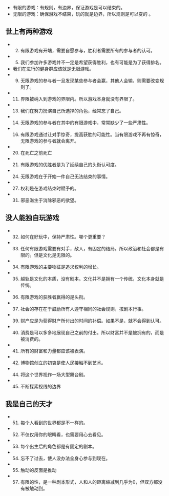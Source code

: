 - 有限的游戏：有规则，有边界，保证游戏是可以结束的。
- 无限的游戏：确保游戏不结束，玩的就是边界，所以规则是可以变的 。
## 世上有两种游戏
- 2. 有限游戏有开端，需要自愿参与，胜利者需要所有的参与者的认可。
- 5. 我们参加许多游戏并不一定是希望获得胜利，也有可能是为了获得排名。
- 我们在进行的健身群应该就是无限游戏。
- 9. 无限游戏的参与者一旦发现某些参与者会赢，其他人会输，则需要改变规则了。
- 11. 界限被纳入到游戏的界限内。所以游戏本身就没有界限了。
- 13. 我们在努力扮演自己所选择的角色，经常忘了自己。
- 14. 无限游戏的参与者在其中的有限游戏中，常常缺少了一些严肃性。
- 16. 有限游戏通过让对手惊奇，提高获胜的可能性。当有限游戏不再有惊奇，无限游戏的参与者就会离开。
- 20. 在死亡之前死亡
- 21. 有限游戏的优胜者是为了延续自己的头衔认可度。
- 24. 无限游戏在于开始一件自己无法结束的事情。
- 27. 权利是在游戏结束时赋予的。
- 31. 邪恶滋生于消除邪恶的欲望。
## 没人能独自玩游戏
- 32. 如何在好玩中，保持严肃性。哪个更重要？
- 33. 任何有限游戏需要有对手，敌人，有固定的结局。所以政治和社会都是有限的。但是文化是无限的。
- 34. 有限游戏的主要物征是追求权利的增长。
- 35. 越轨是文化的本质，没有剧本。文化并不是拥有一个传统，文化本身就是传统。
- 36. 有限游戏的获胜者赢得的是头衔。
- 37. 社会的存在在于鼓励所有人遵守相同的社会规则，按剧本行事。
- 39. 财产应是为获得财产所付出的时间的补偿。如果不是，就不会得到认可。
- 40. 消费是可以多多地展现自己之前的付出。所以财富并不是被拥有的，而是被消费的。
- 41. 所有的财富和力量都应该被表演。
- 42. 博物馆创立的初衷是使人民接触不到艺术。
- 44. 将这个世界视作一场大型舞台剧。
- 45. 不断探索视线的边界
## 我是自己的天才
- 51. 每个人看到的世界都是不一样的。
- 52. 不仅仅用你的眼睛看，也需要用心去看见。
- 53. 每个出生后的角色都是有固定的剧本。
- 54. 忘不了过去，使人没办法全身心参与到现在。
- 55. 触动的反面是推动
- 57. 有限的性，是一种剧本形式，人和人的距离缩减到几乎为0，但双方都没有被触动到。